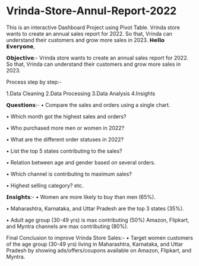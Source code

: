 # Vrinda-Store-Annul-Report-2022
 This is an interactive Dashboard Project using Pivot Table. Vrinda store wants to create an annual sales report for 2022. So that, Vrinda can understand their customers and grow more sales in 2023.
𝗛𝗲𝗹𝗹𝗼 𝗘𝘃𝗲𝗿𝘆𝗼𝗻𝗲,
 
𝗢𝗯𝗷𝗲𝗰𝘁𝗶𝘃𝗲:-
Vrinda store wants to create an annual sales report for 2022. So that, Vrinda can understand their customers and grow more sales in 2023.

Process step by step:-

1.Data Cleaning
2.Data Processing
3.Data Analysis
4.Insights
 
 
 𝗤𝘂𝗲𝘀𝘁𝗶𝗼𝗻𝘀:-
 • Compare the sales and orders using a single chart.
 
 • Which month got the highest sales and orders?
 
 • Who purchased more men or women in 2022?
 
 • What are the different order statuses in 2022?
 
 • List the top 5 states contributing to the sales?
 
 • Relation between age and gender based on several orders.
 
 • Which channel is contributing to maximum sales?
 
 • Highest selling category? etc.
 
 
 
𝗜𝗻𝘀𝗶𝗴𝗵𝘁𝘀:-
• Women are more likely to buy than men (65%).

• Maharashtra, Karnataka, and Uttar Pradesh are the top 3 states (35%).

• Adult age group (30-49 yrs) is max contributing (50%) Amazon, Flipkart,
 and Myntra channels are max contributing (80%).
 
 
Final Conclusion to improve Vrinda Store Sales:-
• Target women customers of the age group (30-49 yrs) living in
 Maharashtra, Karnataka, and Uttar Pradesh by showing ads/offers/coupons
 available on Amazon, Flipkart, and Myntra.
